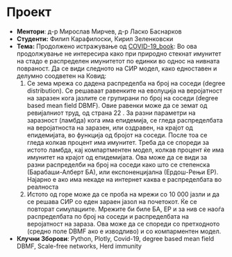 # Проект

- **Ментори**: д-р Мирослав Мирчев, д-р Ласко Баснарков
- **Студенти:** Филип Карафилоски, Кирил Зеленковски 
- **Тема:** Продолжено истражување од [COVID-19_book](https://zelenkastiot.github.io/COVID-19_book/intro): Во ова продолжување не интересира како при природно стекнат имунитет на стадо е распределен имунитетот по единки во однос на нивната повраност. Да се види следното на СИР модел, како едноставен и делумно соодветен на Ковид:
  1. Се зема мрежа со дадена распределба на број на соседи (degree distribution). Се решаваат равенките на еволуција на веројатност на заразен кога јазлите се групирани по број на соседи (degree based mean field DBMF). Овие равенки може да се земат од ревијалниот труд, од страна 22 . За разни параметри на заразност (ламбда) кога има епидемија, се гледа распределбата на веројатноста на заразен, или оздравен, на крајот од епидемијата, во функција од бројот на соседи. После тоа се гледа колкав процент има имунитет. Треба да се спореди за истото ламбда, кај компартментен модел, колкав процент ќе има имунитет на крајот од епидемијата. Ова може да се види за разни распределби на број на соседи како што се степенска (Барабаши-Алберт БА), или експоненцијална (Ердош-Рењи ЕР). Најарно е ако има некаде на интернет каква е распределбата во реалноста
   2. Истото од горе може да се проба на мрежи со 10 000 јазли и да се решава СИР со еден зараен јазол на почетокот. Ќе се повторат симулациите. Мрежите би биле БА, ЕР и за нив се наоѓа распределбата по број на соседи и распределбата на веројатност на зараза. Ова може да се спореди со претходното (средно поле DBMF ако е изводливо) и со компарментен модел.
- **Клучни Зборови**: Python, Plotly, Covid-19, degree based mean field DBMF, Scale-free networks, Herd immunity
